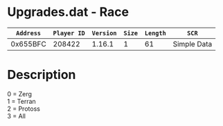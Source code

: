 # Upgrades.dat - Race

| `Address` | `Player ID` | `Version` | `Size` | `Length` | `SCR` |
| ---------- | ----------- | --------- | ------ | -------- | ---- |
| 0x655BFC | 208422 | 1.16.1 | 1 | 61 | Simple Data |

# Description

0 = Zerg<br>1 = Terran<br>2 = Protoss<br>3 = All